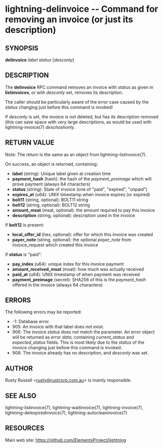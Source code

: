lightning-delinvoice -- Command for removing an invoice (or just its description)
=================================================================================

SYNOPSIS
--------

**delinvoice** *label* *status* [*desconly*]

DESCRIPTION
-----------

The **delinvoice** RPC command removes an invoice with *status* as given
in **listinvoices**, or with *desconly* set, removes its description.

The caller should be particularly aware of the error case caused by the
*status* changing just before this command is invoked!

If *desconly* is set, the invoice is not deleted, but has its
description removed (this can save space with very large descriptions,
as would be used with lightning-invoice(7) *deschashonly*.

RETURN VALUE
------------

Note: The return is the same as an object from lightning-listinvoice(7).

[comment]: # (GENERATE-FROM-SCHEMA-START)
On success, an object is returned, containing:
- **label** (string): Unique label given at creation time
- **payment_hash** (hash): the hash of the *payment_preimage* which will prove payment (always 64 characters)
- **status** (string): State of invoice (one of "paid", "expired", "unpaid")
- **expires_at** (u64): UNIX timestamp when invoice expires (or expired)
- **bolt11** (string, optional): BOLT11 string
- **bolt12** (string, optional): BOLT12 string
- **amount_msat** (msat, optional): the amount required to pay this invoice
- **description** (string, optional): description used in the invoice

If **bolt12** is present:
  - **local_offer_id** (hex, optional): offer for which this invoice was created
  - **payer_note** (string, optional): the optional *payer_note* from invoice_request which created this invoice

If **status** is "paid":
  - **pay_index** (u64): unique index for this invoice payment
  - **amount_received_msat** (msat): how much was actually received
  - **paid_at** (u64): UNIX timestamp of when payment was received
  - **payment_preimage** (secret): SHA256 of this is the *payment_hash* offered in the invoice (always 64 characters)

[comment]: # (GENERATE-FROM-SCHEMA-END)

ERRORS
------

The following errors may be reported:

- -1:  Database error.
- 905:  An invoice with that label does not exist.
- 906:  The invoice *status* does not match the parameter.
  An error object will be returned as error *data*, containing
  *current_status* and *expected_status* fields.
  This is most likely due to the *status* of the invoice
  changing just before this command is invoked.
- 908: The invoice already has no description, and *desconly* was set.

AUTHOR
------

Rusty Russell <<rusty@rustcorp.com.au>> is mainly responsible.

SEE ALSO
--------

lightning-listinvoice(7), lightning-waitinvoice(7),
lightning-invoice(7), lightning-delexpiredinvoice(7),
lightning-autocleaninvoice(7)

RESOURCES
---------

Main web site: <https://github.com/ElementsProject/lightning>

[comment]: # ( SHA256STAMP:a24e80716475dea15f9762cf50382f21e3e09b803a669e217923d7019cd526e0)
